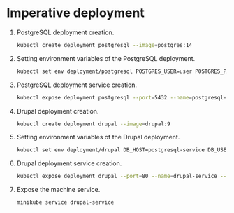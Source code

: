 # Imperative deployment

1. PostgreSQL deployment creation.

    ```BASH
    kubectl create deployment postgresql --image=postgres:14
    ```

2. Setting environment variables of the PostgreSQL deployment.

    ```BASH
    kubectl set env deployment/postgresql POSTGRES_USER=user POSTGRES_PASSWORD=password POSTGRES_DB=grupaldb
    ```

3. PostgreSQL deployment service creation.

    ```BASH
    kubectl expose deployment postgresql --port=5432 --name=postgresql-service --type=ClusterIP
    ```

4. Drupal deployment creation.

    ```BASH
    kubectl create deployment drupal --image=drupal:9
    ```

5. Setting environment variables of the Drupal deployment.

    ```BASH
    kubectl set env deployment/drupal DB_HOST=postgresql-service DB_USER=user DB_PASSWORD=password DB_NAME=drupaldb
    ```

6. Drupal deployment service creation.

    ```BASH
    kubectl expose deployment drupal --port=80 --name=drupal-service --type=NodePort
    ```

7. Expose the machine service.

    ```BASH
    minikube service drupal-service
    ```
